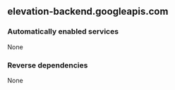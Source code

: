 ## elevation-backend.googleapis.com

### Automatically enabled services

None

### Reverse dependencies

None
